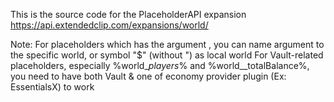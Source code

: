 This is the source code for the PlaceholderAPI expansion https://api.extendedclip.com/expansions/world/

Note: For placeholders which has the argument <world>, you can name argument to the specific world, or symbol "$" (without ") as local world
For Vault-related placeholders, especially %world_<world>_players_<group>% and %world_<world>_totalBalance%, you need to have both Vault & one of economy provider plugin (Ex: EssentialsX) to work

